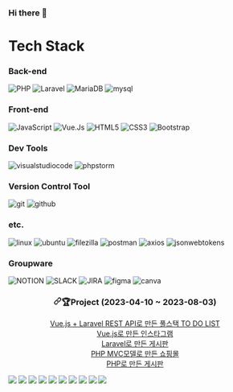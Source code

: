 ### Hi there 👋

<!--
**xellos88/xellos88** is a ✨ _special_ ✨ repository because its `README.md` (this file) appears on your GitHub profile.

Here are some ideas to get you started:

- 🔭 I’m currently working on ...
- 🌱 I’m currently learning ...
- 👯 I’m looking to collaborate on ...
- 🤔 I’m looking for help with ...
- 💬 Ask me about ...
- 📫 How to reach me: ...
- 😄 Pronouns: ...
- ⚡ Fun fact: ...
-->
<h1>Tech Stack</h1>
<div>
  <h3>Back-end</h3>
  <img alt="PHP" src ="https://img.shields.io/badge/PHP-777BB4?&logo=PHP&logoColor=white"/>
  <img alt="Laravel" src ="https://img.shields.io/badge/Laravel-FF2D20?&logo=Laravel&logoColor=white"/>
  <img alt="MariaDB" src ="https://img.shields.io/badge/MariaDB-003545?&logo=MariaDB&logoColor=white"/>
  <img alt="mysql" src ="https://img.shields.io/badge/mysql-4479A1?&logo=mysql&logoColor=white"/>
  <h3>Front-end</h3>
  <img alt="JavaScript" src ="https://img.shields.io/badge/JavaScript-F7DF1E?&logo=JavaScript&logoColor=black"/>
  <img alt="Vue.Js" src ="https://img.shields.io/badge/Vue.Js-4FC08D?&logo=Vue.Js&logoColor=white"/>
  <img alt="HTML5" src ="https://img.shields.io/badge/HTML5-E34F26?&logo=HTML5&logoColor=white"/>
  <img alt="CSS3" src ="https://img.shields.io/badge/CSS3-1572B6?&logo=CSS3&logoColor=white"/>
  <img alt="Bootstrap" src ="https://img.shields.io/badge/Bootstrap-7952B3?&logo=Bootstrap&logoColor=white"/>
  <h3>Dev Tools</h3>
  <img alt="visualstudiocode" src ="https://img.shields.io/badge/visualstudiocode-007ACC?&logo=visualstudiocode&logoColor=white"/>
  <img alt="phpstorm" src ="https://img.shields.io/badge/phpstorm-000000?&logo=phpstorm&logoColor=white"/>
  <h3>Version Control Tool</h3>
  <img alt="git" src ="https://img.shields.io/badge/git-F05032?&logo=git&logoColor=white"/>
  <img alt="github" src ="https://img.shields.io/badge/github-181717?&logo=github&logoColor=white"/>
  <h3>etc.</h3>
  <img alt="linux" src ="https://img.shields.io/badge/linux-FCC624?&logo=linux&logoColor=black"/>
  <img alt="ubuntu" src ="https://img.shields.io/badge/ubuntu-E95420?&logo=ubuntu&logoColor=white"/>
  <img alt="filezilla" src ="https://img.shields.io/badge/filezilla-BF0000?&logo=filezilla&logoColor=white"/>
  <img alt="postman" src ="https://img.shields.io/badge/postman-FF6C37?&logo=postman&logoColor=white"/>
  <img alt="axios" src ="https://img.shields.io/badge/axios-5A29E4?&logo=axios&logoColor=white"/>
  <img alt="jsonwebtokens" src ="https://img.shields.io/badge/jsonwebtokens-000000?&logo=jsonwebtokens&logoColor=white"/>
  <h3>Groupware</h3>
  <img alt="NOTION" src ="https://img.shields.io/badge/Notion-000000?&logo=NOTION&logoColor=white"/>
  <img alt="SLACK" src ="https://img.shields.io/badge/Slack-4A154B?&logo=SLACK&logoColor=white"/>
  <img alt="JIRA" src ="https://img.shields.io/badge/Jira-0052CC?&logo=JIRA&logoColor=white"/>
  <img alt="figma" src ="https://img.shields.io/badge/figma-F24E1E?&logo=figma&logoColor=white"/>
  <img alt="canva" src ="https://img.shields.io/badge/canva-00C4CC?&logo=canva&logoColor=white"/>
</div>


<!-- <img src="https://img.shields.io/badge/php-3DDC84?style=for-the-badge&logo=php&logoColor=white"/> <img src="https://img.shields.io/badge/mysql-4479A1?style=for-the-badge&logo=mysql&logoColor=white"> <img src="https://img.shields.io/badge/mariaDB-003545?style=for-the-badge&logo=mariaDB&logoColor=white"> <img src="https://img.shields.io/badge/javascript-F7DF1E?style=for-the-badge&logo=javascript&logoColor=black"> <img src="https://img.shields.io/badge/vue.js-4FC08D?style=for-the-badge&logo=vue.js&logoColor=white"> <img src="https://img.shields.io/badge/html-E34F26?style=for-the-badge&logo=html5&logoColor=white"> <img src="https://img.shields.io/badge/css-1572B6?style=for-the-badge&logo=css3&logoColor=white"> <img src="https://img.shields.io/badge/bootstrap-7952B3?style=for-the-badge&logo=bootstrap&logoColor=white"> <img src="https://img.shields.io/badge/github-181717?style=for-the-badge&logo=github&logoColor=white"> <img src="https://img.shields.io/badge/apache tomcat-F8DC75?style=for-the-badge&logo=apachetomcat&logoColor=white"> -->

<h3 align="center" dir="auto"><a id="user-content-project-2023-04-10--2023-08-03" class="anchor" aria-hidden="true" href="#project-2023-04-10--2023-08-03"><svg class="octicon octicon-link" viewBox="0 0 16 16" version="1.1" width="16" height="16" aria-hidden="true"><path d="m7.775 3.275 1.25-1.25a3.5 3.5 0 1 1 4.95 4.95l-2.5 2.5a3.5 3.5 0 0 1-4.95 0 .751.751 0 0 1 .018-1.042.751.751 0 0 1 1.042-.018 1.998 1.998 0 0 0 2.83 0l2.5-2.5a2.002 2.002 0 0 0-2.83-2.83l-1.25 1.25a.751.751 0 0 1-1.042-.018.751.751 0 0 1-.018-1.042Zm-4.69 9.64a1.998 1.998 0 0 0 2.83 0l1.25-1.25a.751.751 0 0 1 1.042.018.751.751 0 0 1 .018 1.042l-1.25 1.25a3.5 3.5 0 1 1-4.95-4.95l2.5-2.5a3.5 3.5 0 0 1 4.95 0 .751.751 0 0 1-.018 1.042.751.751 0 0 1-1.042.018 1.998 1.998 0 0 0-2.83 0l-2.5 2.5a1.998 1.998 0 0 0 0 2.83Z"></path></svg></a><b>🏆Project (2023-04-10 ~ 2023-08-03)</b></h3>

<p align="center" dir="auto">
 <a href="https://github.com/xellos88/vueetc">Vue.js + Laravel REST API로 만든 풀스택 TO DO LIST</a><br>
 <a href="https://github.com/xellos88/vuestagram">Vue.js로 만든 인스타그램</a><br>
 <a href="https://github.com/xellos88/Laravel_Board">Laravel로 만든 게시판</a><br>
 <a href="https://github.com/xellos88/MiniProject2">PHP MVC모델로 만든 쇼핑몰</a><br>
 <a href="https://github.com/xellos88/mini_board">PHP로 만든 게시판</a><br>
</p>

<img src="https://img.shields.io/badge/php-3DDC84?style=for-the-badge&logo=php&logoColor=white"/> <img src="https://img.shields.io/badge/mysql-4479A1?style=for-the-badge&logo=mysql&logoColor=white"> <img src="https://img.shields.io/badge/mariaDB-003545?style=for-the-badge&logo=mariaDB&logoColor=white"> <img src="https://img.shields.io/badge/javascript-F7DF1E?style=for-the-badge&logo=javascript&logoColor=black"> <img src="https://img.shields.io/badge/vue.js-4FC08D?style=for-the-badge&logo=vue.js&logoColor=white"> <img src="https://img.shields.io/badge/html-E34F26?style=for-the-badge&logo=html5&logoColor=white"> <img src="https://img.shields.io/badge/css-1572B6?style=for-the-badge&logo=css3&logoColor=white"> <img src="https://img.shields.io/badge/bootstrap-7952B3?style=for-the-badge&logo=bootstrap&logoColor=white"> <img src="https://img.shields.io/badge/github-181717?style=for-the-badge&logo=github&logoColor=white"> <img src="https://img.shields.io/badge/apache tomcat-F8DC75?style=for-the-badge&logo=apachetomcat&logoColor=white">

<!-- <p align="center" dir="auto">
<a target="_blank" rel="noopener noreferrer nofollow" href="https://camo.githubusercontent.com/b2f753043167085456da48fadc38e1af3f1dcbc015c8f89cb3f9aa1389a0243b/68747470733a2f2f696d672e736869656c64732e696f2f62616467652f5048502d3737374242342e7376673f267374796c653d666c61742d737175617265266c6f676f3d504850266c6f676f436f6c6f723d7768697465"><img alt="PHP" src="https://camo.githubusercontent.com/b2f753043167085456da48fadc38e1af3f1dcbc015c8f89cb3f9aa1389a0243b/68747470733a2f2f696d672e736869656c64732e696f2f62616467652f5048502d3737374242342e7376673f267374796c653d666c61742d737175617265266c6f676f3d504850266c6f676f436f6c6f723d7768697465" data-canonical-src="https://img.shields.io/badge/PHP-777BB4.svg?&amp;style=flat-square&amp;logo=PHP&amp;logoColor=white" style="max-width: 100%;"></a>
<a target="_blank" rel="noopener noreferrer nofollow" href="https://camo.githubusercontent.com/61e886a5922dcf626e1f3e6eeaa04370aa3a8ae9c02374e97704efae6a190928/68747470733a2f2f696d672e736869656c64732e696f2f62616467652f4d6172696144422d3030333534352e7376673f267374796c653d666c61742d737175617265266c6f676f3d4d617269614442266c6f676f436f6c6f723d7768697465"><img alt="MariaDB" src="https://camo.githubusercontent.com/61e886a5922dcf626e1f3e6eeaa04370aa3a8ae9c02374e97704efae6a190928/68747470733a2f2f696d672e736869656c64732e696f2f62616467652f4d6172696144422d3030333534352e7376673f267374796c653d666c61742d737175617265266c6f676f3d4d617269614442266c6f676f436f6c6f723d7768697465" data-canonical-src="https://img.shields.io/badge/MariaDB-003545.svg?&amp;style=flat-square&amp;logo=MariaDB&amp;logoColor=white" style="max-width: 100%;"></a>
<a target="_blank" rel="noopener noreferrer nofollow" href="https://camo.githubusercontent.com/b18cd96f056a7af4213539108d08784f3e02e3eee1fbc0ea497d2364ca211806/68747470733a2f2f696d672e736869656c64732e696f2f62616467652f4a6176615363726970742d4637444631453f7374796c653d666c61742d737175617265266c6f676f3d6a617661736372697074266c6f676f436f6c6f723d626c61636b"><img alt="JavaScript" src="https://camo.githubusercontent.com/b18cd96f056a7af4213539108d08784f3e02e3eee1fbc0ea497d2364ca211806/68747470733a2f2f696d672e736869656c64732e696f2f62616467652f4a6176615363726970742d4637444631453f7374796c653d666c61742d737175617265266c6f676f3d6a617661736372697074266c6f676f436f6c6f723d626c61636b" data-canonical-src="https://img.shields.io/badge/JavaScript-F7DF1E?style=flat-square&amp;logo=javascript&amp;logoColor=black" style="max-width: 100%;"></a>
<a target="_blank" rel="noopener noreferrer nofollow" href="https://camo.githubusercontent.com/78dc5835c254ff7423aabdd3a0fb6592c334072417a09e6556f446029395bae8/68747470733a2f2f696d672e736869656c64732e696f2f62616467652f48544d4c352d4533344632363f7374796c653d666c61742d737175617265266c6f676f3d68746d6c35266c6f676f436f6c6f723d7768697465"><img alt="HTML5" src="https://camo.githubusercontent.com/78dc5835c254ff7423aabdd3a0fb6592c334072417a09e6556f446029395bae8/68747470733a2f2f696d672e736869656c64732e696f2f62616467652f48544d4c352d4533344632363f7374796c653d666c61742d737175617265266c6f676f3d68746d6c35266c6f676f436f6c6f723d7768697465" data-canonical-src="https://img.shields.io/badge/HTML5-E34F26?style=flat-square&amp;logo=html5&amp;logoColor=white" style="max-width: 100%;"></a>
<a target="_blank" rel="noopener noreferrer nofollow" href="https://camo.githubusercontent.com/91e2f3c1d23db10e1becb96c9e734bc41c3897ff1512292b15e2b5c1fab0b44d/68747470733a2f2f696d672e736869656c64732e696f2f62616467652f4353532d3135373242363f7374796c653d666c61742d737175617265266c6f676f3d63737333266c6f676f436f6c6f723d7768697465"><img alt="CSS3" src="https://camo.githubusercontent.com/91e2f3c1d23db10e1becb96c9e734bc41c3897ff1512292b15e2b5c1fab0b44d/68747470733a2f2f696d672e736869656c64732e696f2f62616467652f4353532d3135373242363f7374796c653d666c61742d737175617265266c6f676f3d63737333266c6f676f436f6c6f723d7768697465" data-canonical-src="https://img.shields.io/badge/CSS-1572B6?style=flat-square&amp;logo=css3&amp;logoColor=white" style="max-width: 100%;"></a>
<a target="_blank" rel="noopener noreferrer nofollow" href="https://camo.githubusercontent.com/4aec9bacd0d0fa4636a06ebcf84307028ead8519d2f3e8c99f77b28a8a3be89a/68747470733a2f2f696d672e736869656c64732e696f2f62616467652f4c61726176656c2d4646324432303f7374796c653d666c61742d737175617265266c6f676f3d4c61726176656c266c6f676f436f6c6f723d7768697465"><img alt="Laravel" src="https://camo.githubusercontent.com/4aec9bacd0d0fa4636a06ebcf84307028ead8519d2f3e8c99f77b28a8a3be89a/68747470733a2f2f696d672e736869656c64732e696f2f62616467652f4c61726176656c2d4646324432303f7374796c653d666c61742d737175617265266c6f676f3d4c61726176656c266c6f676f436f6c6f723d7768697465" data-canonical-src="https://img.shields.io/badge/Laravel-FF2D20?style=flat-square&amp;logo=Laravel&amp;logoColor=white" style="max-width: 100%;"></a>
<a target="_blank" rel="noopener noreferrer nofollow" href="https://camo.githubusercontent.com/7d40774762a6559831664bbeb1b3d4e6b55ca155467da23c89cf8207cb063d64/68747470733a2f2f696d672e736869656c64732e696f2f62616467652f5675652e6a732d3446433038443f7374796c653d666c61742d737175617265266c6f676f3d5675652e6a73266c6f676f436f6c6f723d7768697465"><img alt="Vue.js" src="https://camo.githubusercontent.com/7d40774762a6559831664bbeb1b3d4e6b55ca155467da23c89cf8207cb063d64/68747470733a2f2f696d672e736869656c64732e696f2f62616467652f5675652e6a732d3446433038443f7374796c653d666c61742d737175617265266c6f676f3d5675652e6a73266c6f676f436f6c6f723d7768697465" data-canonical-src="https://img.shields.io/badge/Vue.js-4FC08D?style=flat-square&amp;logo=Vue.js&amp;logoColor=white" style="max-width: 100%;"></a>
<a target="_blank" rel="noopener noreferrer nofollow" href="https://camo.githubusercontent.com/91271f210478908838baa7463daa6af4c78827b2d4d0a1ddfcdaf254b41edf87/68747470733a2f2f696d672e736869656c64732e696f2f62616467652f4769742d4630353033323f7374796c653d666c61742d737175617265266c6f676f3d476974266c6f676f436f6c6f723d7768697465"><img alt="Git" src="https://camo.githubusercontent.com/91271f210478908838baa7463daa6af4c78827b2d4d0a1ddfcdaf254b41edf87/68747470733a2f2f696d672e736869656c64732e696f2f62616467652f4769742d4630353033323f7374796c653d666c61742d737175617265266c6f676f3d476974266c6f676f436f6c6f723d7768697465" data-canonical-src="https://img.shields.io/badge/Git-F05032?style=flat-square&amp;logo=Git&amp;logoColor=white" style="max-width: 100%;"></a>
<a target="_blank" rel="noopener noreferrer nofollow" href="https://camo.githubusercontent.com/a157ecf32a5bda7f54c9b17448af9044d448fc0222bd990215f6ebe78b994f44/68747470733a2f2f696d672e736869656c64732e696f2f62616467652f426f6f7473747261702d3739353242333f7374796c653d666c61742d737175617265266c6f676f3d426f6f7473747261706c6f676f436f6c6f723d23464646464646"><img src="https://camo.githubusercontent.com/a157ecf32a5bda7f54c9b17448af9044d448fc0222bd990215f6ebe78b994f44/68747470733a2f2f696d672e736869656c64732e696f2f62616467652f426f6f7473747261702d3739353242333f7374796c653d666c61742d737175617265266c6f676f3d426f6f7473747261706c6f676f436f6c6f723d23464646464646" data-canonical-src="https://img.shields.io/badge/Bootstrap-7952B3?style=flat-square&amp;logo=BootstraplogoColor=#FFFFFF" style="max-width: 100%;"></a>
 </p> -->
